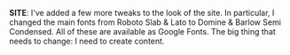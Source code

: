 ﻿---
date: "2020-12-21 23:29:12"
---

**SITE**: I've added a few more tweaks to the look of the site. In 
particular, I changed the main fonts from Roboto Slab & Lato to 
Domine & Barlow Semi Condensed. All of these are available as Google Fonts.
The big thing that needs to change: I need to create content.